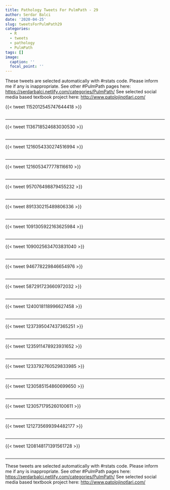 ```yaml
---
title: Pathology Tweets For PulmPath - 29
author: Serdar Balci
date: '2020-04-25'
slug: tweetsForPulmPath29
categories:
  - R
  - tweets
  - pathology
  - PulmPath
tags: []
image:
  caption: ''
  focal_point: ''
---
```



These tweets are selected automatically with #rstats code. Please inform me if any is inappropriate.
See other #PulmPath pages here: https://serdarbalci.netlify.com/categories/PulmPath/ 
See selected social media based textbook project here: http://www.patolojinotlari.com/

{{< tweet 1152012545747644418 >}}
<br>
<br>
<hr>
{{< tweet 1136718524683030530 >}}
<br>
<br>
<hr>
{{< tweet 1216054330274516994 >}}
<br>
<br>
<hr>
{{< tweet 1216053477778116610 >}}
<br>
<br>
<hr>
{{< tweet 957076498879455232 >}}
<br>
<br>
<hr>
{{< tweet 891330215489806336 >}}
<br>
<br>
<hr>
{{< tweet 1091305922163625984 >}}
<br>
<br>
<hr>
{{< tweet 1090025634703831040 >}}
<br>
<br>
<hr>
{{< tweet 946778229846654976 >}}
<br>
<br>
<hr>
{{< tweet 587291723660972032 >}}
<br>
<br>
<hr>
{{< tweet 1240018118996627458 >}}
<br>
<br>
<hr>
{{< tweet 1237395047437365251 >}}
<br>
<br>
<hr>
{{< tweet 1235911478923931652 >}}
<br>
<br>
<hr>
{{< tweet 1233792760529833985 >}}
<br>
<br>
<hr>
{{< tweet 1230585154860699650 >}}
<br>
<br>
<hr>
{{< tweet 1230571795260100611 >}}
<br>
<br>
<hr>
{{< tweet 1212735699394482177 >}}
<br>
<br>
<hr>
{{< tweet 1208148171391561728 >}}
<br>
<br>
<hr>


These tweets are selected automatically with #rstats code. Please inform me if any is inappropriate.
See other #PulmPath pages here: https://serdarbalci.netlify.com/categories/PulmPath/ 
See selected social media based textbook project here: http://www.patolojinotlari.com/
